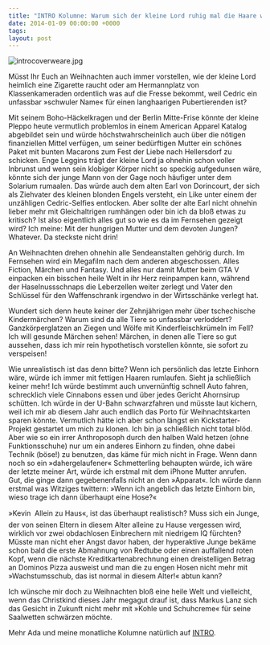 ```yaml
---
title: "INTRO Kolumne: Warum sich der kleine Lord ruhig mal die Haare waschen könnte"
date: 2014-01-09 00:00:00 +0000
tags: 
layout: post
---
```

<img src="/content/images/introcoverweare.jpg" alt="introcoverweare.jpg" />

Müsst Ihr Euch an Weihnachten auch immer vorstellen, wie der kleine Lord heimlich eine Zigarette raucht oder am Hermannplatz von Klassenkameraden ordentlich was auf die Fresse bekommt, weil Cedric ein unfassbar »schwuler Name« für einen langhaarigen Pubertierenden ist?
 
Mit seinem Boho-Häckelkragen und der Berlin Mitte-Frise könnte der kleine Pleppo heute vermutlich problemlos in einem American Apparel Katalog abgebildet sein und würde höchstwahrscheinlich auch über die nötigen finanziellen Mittel verfügen, um seiner bedürftigen Mutter ein schönes Paket mit bunten Macarons zum Fest der Liebe nach Hellersdorf zu schicken.
Enge Leggins trägt der kleine Lord ja ohnehin schon voller Inbrunst und wenn sein klobiger Körper nicht so speckig aufgedunsen wäre, könnte sich der junge Mann von der Gage noch häufiger unter dem Solarium rumaalen. Das würde auch dem alten Earl von Dorincourt, der sich als Ziehvater des kleinen blonden Engels versteht, ein Like unter einem der unzähligen Cedric-Selfies entlocken. Aber sollte der alte Earl nicht ohnehin lieber mehr mit Gleichaltrigen rumhängen oder bin ich da bloß etwas zu kritisch?
Ist also eigentlich alles gut so wie es da im Fernsehen gezeigt wird? Ich meine: Mit der hungrigen Mutter und dem devoten Jungen? Whatever. Da steckste nicht drin!
 
An Weihnachten drehen ohnehin alle Sendeanstalten gehörig durch. Im Fernsehen wird ein Megafilm nach dem anderen abgeschossen. Alles Fiction, Märchen und Fantasy. Und alles nur damit Mutter beim GTA V einpacken ein bisschen heile Welt in ihr Herz reinpampen kann, während der Haselnussschnaps die Leberzellen weiter zerlegt und Vater den Schlüssel für den Waffenschrank irgendwo in der Wirtsschänke verlegt hat.
 
Wundert sich denn heute keiner der Zehnjährigen mehr über tschechische Kindermärchen? Warum sind da alle Tiere so unfassbar verloddert? Ganzkörperglatzen an Ziegen und Wölfe mit Kinderfleischkrümeln im Fell? Ich will gesunde Märchen sehen! Märchen, in denen alle Tiere so gut aussehen, dass ich mir rein hypothetisch vorstellen könnte, sie sofort zu verspeisen!
 
Wie unrealistisch ist das denn bitte? Wenn ich persönlich das letzte Einhorn wäre, würde ich immer mit fettigen Haaren rumlaufen. Sieht ja schließlich keiner mehr! Ich würde bestimmt auch unvernünftig schnell Auto fahren, schrecklich viele Cinnabons essen und über jedes Gericht Ahornsirup schütten. Ich würde in der U-Bahn schwarzfahren und müsste laut kichern, weil ich mir ab diesem Jahr auch endlich das Porto für Weihnachtskarten sparen könnte.
Vermutlich hätte ich aber schon längst ein Kickstarter-Projekt gestartet um mich zu klonen. Ich bin ja schließlich nicht total blöd. Aber wie so ein irrer Anthroposoph durch den halben Wald hetzen (ohne Funktionsschuhe) nur um ein anderes Einhorn zu finden, ohne dabei Technik (böse!) zu benutzen, das käme für mich nicht in Frage.
Wenn dann noch so ein »dahergelaufener« Schmetterling behaupten würde, ich wäre der letzte meiner Art, würde ich erstmal mit dem iPhone Mutter anrufen. Gut, die ginge dann gegebenenfalls nicht an den »Apparat«. Ich würde dann erstmal was Witziges twittern: »Wenn ich angeblich das letzte Einhorn bin, wieso trage ich dann überhaupt eine Hose?«
 
»Kevin  Allein zu Haus«, ist das überhaupt realistisch? Muss sich ein Junge, der von seinen Eltern in diesem Alter alleine zu Hause vergessen wird, wirklich vor zwei obdachlosen Einbrechern mit niedrigem IQ fürchten? Müsste man nicht eher Angst davor haben, der hyperaktive Junge bekäme schon bald die erste Abmahnung von Redtube oder einen auffallend roten Kopf, wenn die nächste Kreditkartenabrechnung einen dreistelligen Betrag an Dominos Pizza ausweist und man die zu engen Hosen nicht mehr mit »Wachstumsschub, das ist normal in diesem Alter!« abtun kann?
 
Ich wünsche mir doch zu Weihnachten bloß eine heile Welt und vielleicht, wenn das Christkind dieses Jahr megagut drauf ist, dass Markus Lanz sich das Gesicht in Zukunft nicht mehr mit »Kohle und Schuhcreme« für seine Saalwetten schwärzen möchte.

Mehr Ada und meine monatliche Kolumne natürlich auf [INTRO](http://www.intro.de/autor/Ada%20Blitzkrieg).
